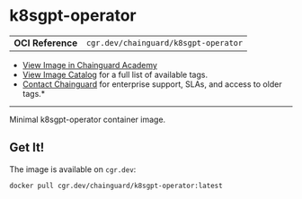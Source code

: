 <!--monopod:start-->
# k8sgpt-operator
| | |
| - | - |
| **OCI Reference** | `cgr.dev/chainguard/k8sgpt-operator` |


* [View Image in Chainguard Academy](https://edu.chainguard.dev/chainguard/chainguard-images/reference/k8sgpt-operator/overview/)
* [View Image Catalog](https://console.enforce.dev/images/catalog) for a full list of available tags.
* [Contact Chainguard](https://www.chainguard.dev/chainguard-images) for enterprise support, SLAs, and access to older tags.*

---
<!--monopod:end-->

Minimal k8sgpt-operator container image.

## Get It!

The image is available on `cgr.dev`:

```
docker pull cgr.dev/chainguard/k8sgpt-operator:latest
```

